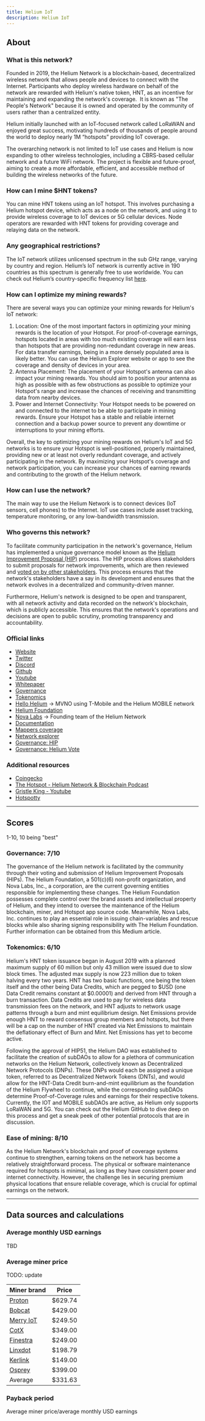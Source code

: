```yaml
---
title: Helium IoT
description: Helium IoT
---
```


## About

### What is this network?

Founded in 2019, the Helium Network is a blockchain-based, decentralized wireless network that allows people and devices to connect with the Internet. Participants who deploy wireless hardware on behalf of the network are rewarded with Helium's native token, HNT, as an incentive for maintaining and expanding the network's coverage.  It is known as "The People's Network" because it is owned and operated by the community of users rather than a centralized entity.

Helium initially launched with an IoT-focused network called LoRaWAN and enjoyed great success, motivating hundreds of thousands of people around the world to deploy nearly 1M “hotspots” providing IoT coverage.

The overarching network is not limited to IoT use cases and Helium is now expanding to other wireless technologies, including a CBRS-based cellular network and a future WiFi network. The project is flexible and future-proof, aiming to create a more affordable, efficient, and accessible method of building the wireless networks of the future.

### How can I mine $HNT tokens?

You can mine HNT tokens using an IoT hotspot. This involves purchasing a Helium hotspot device, which acts as a node on the network, and using it to provide wireless coverage to IoT devices or 5G cellular devices. Node operators are rewarded with HNT tokens for providing coverage and relaying data on the network.

### Any geographical restrictions?

The IoT network utilizes unlicensed spectrum in the sub GHz range, varying by country and region. Helium’s IoT network is currently active in 190 countries as this spectrum is generally free to use worldwide. You can check out Helium’s country-specific frequency list [here](https://docs.helium.com/lorawan-on-helium/region-plans).

### How can I optimize my mining rewards?

There are several ways you can optimize your mining rewards for Helium's IoT network:

1. Location: One of the most important factors in optimizing your mining rewards is the location of your Hotspot. For proof-of-coverage earnings, hotspots located in areas with too much existing coverage will earn less than hotspots that are providing non-redundant coverage in new areas. For data transfer earnings, being in a more densely populated area is likely better. You can use the Helium Explorer website or app to see the coverage and density of devices in your area.
2. Antenna Placement: The placement of your Hotspot's antenna can also impact your mining rewards. You should aim to position your antenna as high as possible with as few obstructions as possible to optimize your Hotspot's range and increase the chances of receiving and transmitting data from nearby devices.
3. Power and Internet Connectivity: Your Hotspot needs to be powered on and connected to the internet to be able to participate in mining rewards. Ensure your Hotspot has a stable and reliable internet connection and a backup power source to prevent any downtime or interruptions to your mining efforts.

Overall, the key to optimizing your mining rewards on Helium's IoT and 5G networks is to ensure your Hotspot is well-positioned, properly maintained, providing new or at least not overly redundant coverage, and actively participating in the network. By maximizing your Hotspot's coverage and network participation, you can increase your chances of earning rewards and contributing to the growth of the Helium network.

### How can I use the network?

The main way to use the Helium Network is to connect devices (IoT sensors, cell phones) to the Internet. IoT use cases include asset tracking, temperature monitoring, or any low-bandwidth transmission.

### Who governs this network?

To facilitate community participation in the network's governance, Helium has implemented a unique governance model known as the [Helium Improvement Proposal (HIP)](https://github.com/helium/HIP) process. The HIP process allows stakeholders to submit proposals for network improvements, which are then reviewed and [voted on by other stakeholders](https://heliumvote.com/). This process ensures that the network's stakeholders have a say in its development and ensures that the network evolves in a decentralized and community-driven manner.

Furthermore, Helium's network is designed to be open and transparent, with all network activity and data recorded on the network's blockchain, which is publicly accessible. This ensures that the network's operations and decisions are open to public scrutiny, promoting transparency and accountability.

### Official links

- [Website](https://www.helium.com/)
- [Twitter](https://twitter.com/helium)
- [Discord](https://discord.com/invite/helium)
- [Github](https://github.com/helium)
- [Youtube](hhttps://www.youtube.com/@HeliumEcosystem)
- [Whitepaper](http://whitepaper.helium.com/)
- [Governance](https://docs.helium.com/community-governance/)
- [Tokenomics](https://docs.helium.com/blockchain/mining)
- [Hello Helium](https://hellohelium.com/) -> MVNO using T-Mobile and the Helium MOBILE network
- [Helium Foundation](https://www.helium.foundation/)
- [Nova Labs](https://nova.xyz/) -> Founding team of the Helium Network
- [Documentation](https://github.com/helium/docs)
- [Mappers coverage](https://mappers.helium.com/)
- [Network explorer](https://explorer.helium.com/)
- [Governance: HIP](https://github.com/helium/HIP)
- [Governance: Helium Vote](https://heliumvote.com/)

### Additional resources

- [Coingecko](https://www.coingecko.com/en/coins/helium)
- [The Hotspot - Helium Network & Blockchain Podcast](https://open.spotify.com/show/5Wi2U6g7GWzrYzgOcsEvyb?si=d24d72d610ed40d9)
- [Gristle King - Youtube](https://www.youtube.com/@thegristleking)
- [Hotspotty](https://hotspotty.net)

---

## Scores

1-10, 10 being "best"

### Governance: 7/10

The governance of the Helium network is facilitated by the community through their voting and submission of Helium Improvement Proposals (HIPs). The Helium Foundation, a 501(c)(6) non-profit organization, and Nova Labs, Inc., a corporation, are the current governing entities responsible for implementing these changes. The Helium Foundation possesses complete control over the brand assets and intellectual property of Helium, and they intend to oversee the maintenance of the Helium blockchain, miner, and Hotspot app source code. Meanwhile, Nova Labs, Inc. continues to play an essential role in issuing chain-variables and rescue blocks while also sharing signing responsibility with The Helium Foundation. Further information can be obtained from this Medium article.

### Tokenomics: 6/10

Helium's HNT token issuance began in August 2019 with a planned maximum supply of 60 million but only 43 million were issued due to slow block times. The adjusted max supply is now 223 million due to token halving every two years. HNT has two basic functions, one being the token itself and the other being Data Credits, which are pegged to $USD (one Data Credit remains constant at $0.00001) and derived from HNT through a burn transaction. Data Credits are used to pay for wireless data transmission fees on the network, and HNT adjusts to network usage patterns through a burn and mint equilibrium design. Net Emissions provide enough HNT to reward consensus group members and hotspots, but there will be a cap on the number of HNT created via Net Emissions to maintain the deflationary effect of Burn and Mint. Net Emissions has yet to become active.

Following the approval of HIP51, the Helium DAO was established to facilitate the creation of subDAOs to allow for a plethora of communication networks on the Helium Network, collectively known as Decentralized Network Protocols (DNPs). These DNPs would each be assigned a unique token, referred to as Decentralized Network Tokens (DNTs), and would allow for the HNT-Data Credit burn-and-mint equilibrium as the foundation of the Helium Flywheel to continue, while the corresponding subDAOs determine Proof-of-Coverage rules and earnings for their respective tokens. Currently, the IOT and MOBILE subDAOs are active, as Helium only supports LoRaWAN and 5G. You can check out the Helium GitHub to dive deep on this process and get a sneak peek of other potential protocols that are in discussion.

### Ease of mining: 8/10

As the Helium Network's blockchain and proof of coverage systems continue to strengthen, earning tokens on the network has become a relatively straightforward process. The physical or software maintenance required for hotspots is minimal, as long as they have consistent power and internet connectivity. However, the challenge lies in securing premium physical locations that ensure reliable coverage, which is crucial for optimal earnings on the network.

---

## Data sources and calculations

### Average monthly USD earnings

TBD

### Average miner price

TODO: update

| Miner brand                                                                                                                                       | Price   |
| ------------------------------------------------------------------------------------------------------------------------------------------------- | ------- |
| [Proton](https://www.minebox.africa/proton-helium-miner.html)                                                                                     | $629.74 |
| [Bobcat](https://www.bobcatminer.com/)                                                                                                            | $429.00 |
| [Merry IoT](https://www.merryiot.com/Product/Detail/6)                                                                                            | $249.50 |
| [CotX](https://cotx-store.com/collections/hotspots/products/cotx-hotspots-cotx)                                                                   | $349.00 |
| [Finestra](https://thefinestra.com/product/finestraminer/)                                                                                        | $249.00 |
| [Linxdot](https://store.linxdot.com/products/linxdot-indoor-hotspot?variant=40259402498240)                                                       | $198.79 |
| [Kerlink](https://www.calchipconnect.com/collections/helium-compatible-kerlink-miners/products/kerlink-helium-compatible-wirnet-ifemtocell-miner) | $149.00 |
| [Osprey](https://www.ospreyelectronics.io/product-page/osprey-hotpot-g1-us-europe-china)                                                          | $399.00 |
| Average                                                                                                                                           | $331.63 |

### Payback period

Average miner price/average monthly USD earnings

